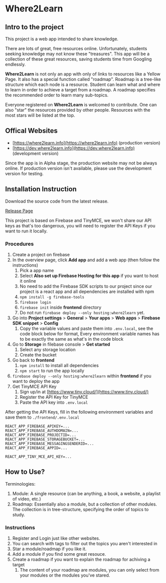 # Where2Learn

## Intro to the project

This project is a web app intended to share knowledge.

There are lots of great, free resources online. Unfortunately, students seeking knowledge may not know these "treasures". This app will be a collection of these great resources, saving students time from Googling endlessly.

**Where2Learn** is not only an app with only of links to resources like a Yellow Page. It also has a special function called "roadmap". Roadmap is a tree-like structure which each node is a resource. Student can learn what and where to learn in order to achieve a target from a roadmap. A roadmap specifies the recommended order to learn many sub-topics.

Everyone registered on **Where2Learn** is welcomed to contribute. One can also "star" the resources provided by other people. Resources with the most stars will be listed at the top.

## Offical Websites

- [https://where2learn.info](https://where2learn.info) (production version)
- [https://dev.where2learn.info](https://dev.where2learn.info) (development version)

Since the app is in Alpha stage, the production website may not be always online. If production version isn't available, please use the development version for testing.

## Installation Instruction

Download the source code from the latest release.

[Release Page](https://github.com/where2learn/where2learn/releases)

This project is based on Firebase and TinyMCE, we won't share our API keys as that's too dangerous, you will need to register the API Keys if you want to run it locally.

### Procedures

1. Create a project on firebase
2. In the overview page, click **Add app** and add a web app (then follow the instructions)
   1. Pick a app name
   2. Select **Also set up Firebase Hosting for this app** if you want to host it online
   3. No need to add the Firebase SDK scripts to our project since our project is a react app and all dependencies are installed with npm
   4. `npm install -g firebase-tools`
   5. `firebase login`
   6. `firebase init` inside **frontend** directory
   7. Do not run `firebase deploy --only hosting:where2learn` yet.
3. Go into **Project settings** > **General** > **Your apps** > **Web apps** > **Firebase SDK snippet** > **Config**
   1. Copy the variable values and paste them into `.env.local`, see the code block below for format, Every environment variable names has to be exactly the same as what's in the code block
4. Go to **Storage** in filebase console > **Get started**
   1. Select any storage location
   2. Create the bucket
5. Go back to **frontend**
   1. `npm install` to install all dependencies
   2. `npm start` to run the app locally
6. `firebase deploy --only hosting:where2learn` within **frontend** if you want to deploy the app
7. Get TinyMCE API Key
   1. Sign up/in at [https://www.tiny.cloud/](https://www.tiny.cloud/)
   2. Register the API Key for TinyMCE
   3. Paste the API key into `.env.local`

After getting the API Keys, fill in the following environment variables and save them to `./frontend/.env.local`

```
REACT_APP_FIREBASE_APIKEY=...
REACT_APP_FIREBASE_AUTHDOMAIN=...
REACT_APP_FIREBASE_PROJECTID=...
REACT_APP_FIREBASE_STORAGEBUCKET=...
REACT_APP_FIREBASE_MESSAGINGSENDERID=...
REACT_APP_FIREBASE_APPID=...

REACT_APP_TINY_MCE_API_KEY=...
```

## How to Use?

Terminologies:

1. Module: A single resource (can be anything, a book, a website, a playlist of video, etc.)
2. Roadmap: Essentially also a module, but a collection of other modules. The collection is in tree-structure, specifying the order of topics to study.

### Instructions

1. Register and Login just like other websites.
2. You can search with tags to filter out the topics you aren't interested in
3. Star a module/roadmap if you like it.
4. Add a module if you find some great resouce.
5. Create a roadmap if you want to explain the roadmap for achiving a target
   1. The content of your roadmap are modules, you can only select from your modules or the modules you've stared.
